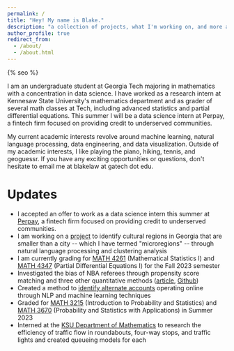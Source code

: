 ```yaml
---
permalink: /
title: "Hey! My name is Blake."
description: "a collection of projects, what I'm working on, and more about me"
author_profile: true
redirect_from: 
  - /about/
  - /about.html
---
```


{% seo %}

I am an undergraduate student at Georgia Tech majoring in mathematics with a concentration in data science. I have worked as a research intern at Kennesaw State University's mathematics department and as grader of several math classes at Tech, including advanced statistics and partial differential equations. This summer I will be a data science intern at Perpay, a fintech firm focused on providing credit to underserved communities.

My current academic interests revolve around machine learning, natural language processing, data engineering, and data visualization. Outside of my academic interests, I like playing the piano, hiking, tennis, and geoguessr. If you have any exciting opportunities or questions, don't hesitate to email me at blakelaw at gatech dot edu.

Updates
======
* I accepted an offer to work as a data science intern this summer at [Perpay](https://perpay.com/), a fintech firm focused on providing credit to underserved communities.
* I am working on a [project](https://github.com/blakelaw/Cobb-Microregion) to identify cultural regions in Georgia that are smaller than a city -- which I have termed "microregions" -- through natural language processing and clustering analysis
* I am currently grading for [MATH 4261](https://math.gatech.edu/courses/math/4261) (Mathematical Statistics I) and [MATH 4347](https://math.gatech.edu/courses/math/4347) (Partial Differential Equations I) for the Fall 2023 semester
* Investigated the bias of NBA referees through propensity score matching and three other quantitative methods ([article](https://blakelaw.dev/portfolio/nba-referee/), [Github](https://github.com/blakelaw/Referee-Analysis)) 
* Created a method to [identify alternate accounts](https://github.com/blakelaw/Duplicate-Account-Finder) operating online through NLP and machine learning techniques
* Graded for [MATH 3215](https://math.gatech.edu/courses/math/3215) (Introduction to Probability and Statistics) and [MATH 3670](https://math.gatech.edu/courses/math/3670) (Probability and Statistics with Applications) in Summer 2023
* Interned at the [KSU Department of Mathematics](https://www.kennesaw.edu/csm/academics/mathematics/about/index.php) to research the efficiency of traffic flow in roundabouts, four-way stops, and traffic lights and created queueing models for each



